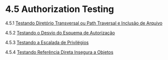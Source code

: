 # 4.5 Authorization Testing

4.5.1 [Testando Diretório Transversal ou Path Traversal e Inclusão de Arquivo](01-Testando-Path-Traversal-e-Inclusão-de-Arquivo.md)

4.5.2 [Testando o Desvio do Esquema de Autorização](02-Testando-o-Desvio-do-Esquema-de-Autorização.md)

4.5.3 [Testando a Escalada de Privilégios](03-Testando-a-Escalada-de-Privilégios.md)

4.5.4 [Testando Referência Direta Insegura a Objetos](04-Testando-Referência-Direta-Insegura-a-Objetos.md)
